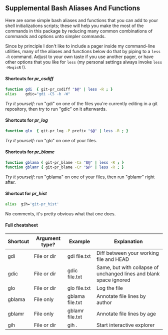 ## Supplemental Bash Aliases And Functions

Here are some simple bash aliases and functions that you can add
to your shell initializations scripts; these will help you make the
most of the commands in this package by reducing many common
combinations of commands and options unto simpler commands.

Since by principle I don't like to include a pager inside my
command-line utilities, many of the aliases and functions below do
that by piping to a `less -R` command. Adjust to your own taste
if you use another pager, or have other options that you like
for `less` (my personal settings always invoke `less -MeqisR` !).

#### Shortcuts for *pr_csdiff*

```bash
function gdi  { git-pr_csdiff "$@" | less -R ; }
alias    gdic="gdi -C5 -b -W"
```

_Try it yourself_: run "gdi" on one of the files you're
currently editing in a git repository, then try to run
"gdic" on it afterwards.

#### Shortcuts for *pr_log*

```bash
function glo  { git-pr_log -P prefix "$@" | less -R ; }
```

_Try it yourself_: run "glo" on one of your files.


#### Shortcuts for *pr_blame*

```bash
function gblama { git-pr_blame -Ca "$@" | less -R ; }
function gblamr { git-pr_blame -Cr "$@" | less -R ; }
```

_Try it yourself_: run "gblama" on one of your files,
then run "gblamr" right after.

#### Shortcut for *pr_hist*

```bash
alias  gih='git-pr_hist'
```

No comments, it's pretty obvious what that one does.

#### Full cheatsheet

| Shortcut | Argument type? | Example          | Explanation |
|----------|----------------|------------------|-------------|
| gdi      | File or dir    | gdi file.txt     | Diff between your working file and HEAD |
| gdic     | File or dir    | gdic file.txt    | Same, but with collapse of unchanged lines and blank space ignored |
| glo      | File or dir    | glo file.txt     | Log the file |
| gblama   | File only      | gblama file.txt  | Annotate file lines by author |
| gblamr   | File only      | gblamr file.txt  | Annotate file lines by age |
| gih      | File or dir    | gih .            | Start interactive explorer |
